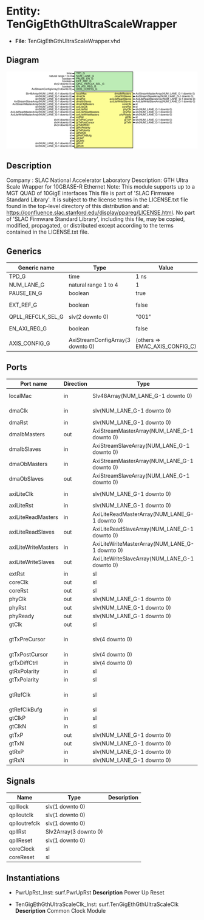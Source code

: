 # Entity: TenGigEthGthUltraScaleWrapper

- **File**: TenGigEthGthUltraScaleWrapper.vhd
## Diagram

![Diagram](TenGigEthGthUltraScaleWrapper.svg "Diagram")
## Description

Company    : SLAC National Accelerator Laboratory
Description: GTH Ultra Scale Wrapper for 10GBASE-R Ethernet
Note: This module supports up to a MGT QUAD of 10GigE interfaces
This file is part of 'SLAC Firmware Standard Library'.
It is subject to the license terms in the LICENSE.txt file found in the
top-level directory of this distribution and at:
   https://confluence.slac.stanford.edu/display/ppareg/LICENSE.html.
No part of 'SLAC Firmware Standard Library', including this file,
may be copied, modified, propagated, or distributed except according to
the terms contained in the LICENSE.txt file.
## Generics

| Generic name      | Type                             | Value                          | Description                   |
| ----------------- | -------------------------------- | ------------------------------ | ----------------------------- |
| TPD_G             | time                             | 1 ns                           |                               |
| NUM_LANE_G        | natural range 1 to 4             | 1                              |                               |
| PAUSE_EN_G        | boolean                          | true                           |                               |
| EXT_REF_G         | boolean                          | false                          | QUAD PLL Configurations       |
| QPLL_REFCLK_SEL_G | slv(2 downto 0)                  | "001"                          |                               |
| EN_AXI_REG_G      | boolean                          | false                          | AXI-Lite Configurations       |
| AXIS_CONFIG_G     | AxiStreamConfigArray(3 downto 0) | (others => EMAC_AXIS_CONFIG_C) | AXI Streaming Configurations  |
## Ports

| Port name           | Direction | Type                                           | Description                 |
| ------------------- | --------- | ---------------------------------------------- | --------------------------- |
| localMac            | in        | Slv48Array(NUM_LANE_G-1 downto 0)              | Local Configurations        |
| dmaClk              | in        | slv(NUM_LANE_G-1 downto 0)                     | Streaming DMA Interface     |
| dmaRst              | in        | slv(NUM_LANE_G-1 downto 0)                     |                             |
| dmaIbMasters        | out       | AxiStreamMasterArray(NUM_LANE_G-1 downto 0)    |                             |
| dmaIbSlaves         | in        | AxiStreamSlaveArray(NUM_LANE_G-1 downto 0)     |                             |
| dmaObMasters        | in        | AxiStreamMasterArray(NUM_LANE_G-1 downto 0)    |                             |
| dmaObSlaves         | out       | AxiStreamSlaveArray(NUM_LANE_G-1 downto 0)     |                             |
| axiLiteClk          | in        | slv(NUM_LANE_G-1 downto 0)                     | Slave AXI-Lite Interface    |
| axiLiteRst          | in        | slv(NUM_LANE_G-1 downto 0)                     |                             |
| axiLiteReadMasters  | in        | AxiLiteReadMasterArray(NUM_LANE_G-1 downto 0)  |                             |
| axiLiteReadSlaves   | out       | AxiLiteReadSlaveArray(NUM_LANE_G-1 downto 0)   |                             |
| axiLiteWriteMasters | in        | AxiLiteWriteMasterArray(NUM_LANE_G-1 downto 0) |                             |
| axiLiteWriteSlaves  | out       | AxiLiteWriteSlaveArray(NUM_LANE_G-1 downto 0)  |                             |
| extRst              | in        | sl                                             | Misc. Signals               |
| coreClk             | out       | sl                                             |                             |
| coreRst             | out       | sl                                             |                             |
| phyClk              | out       | slv(NUM_LANE_G-1 downto 0)                     |                             |
| phyRst              | out       | slv(NUM_LANE_G-1 downto 0)                     |                             |
| phyReady            | out       | slv(NUM_LANE_G-1 downto 0)                     |                             |
| gtClk               | out       | sl                                             |                             |
| gtTxPreCursor       | in        | slv(4 downto 0)                                | Transceiver Debug Interface |
| gtTxPostCursor      | in        | slv(4 downto 0)                                |                             |
| gtTxDiffCtrl        | in        | slv(4 downto 0)                                |                             |
| gtRxPolarity        | in        | sl                                             |                             |
| gtTxPolarity        | in        | sl                                             |                             |
| gtRefClk            | in        | sl                                             | MGT Clock Port (156.25 MHz) |
| gtRefClkBufg        | in        | sl                                             |                             |
| gtClkP              | in        | sl                                             |                             |
| gtClkN              | in        | sl                                             |                             |
| gtTxP               | out       | slv(NUM_LANE_G-1 downto 0)                     | MGT Ports                   |
| gtTxN               | out       | slv(NUM_LANE_G-1 downto 0)                     |                             |
| gtRxP               | in        | slv(NUM_LANE_G-1 downto 0)                     |                             |
| gtRxN               | in        | slv(NUM_LANE_G-1 downto 0)                     |                             |
## Signals

| Name          | Type                  | Description |
| ------------- | --------------------- | ----------- |
| qplllock      | slv(1 downto 0)       |             |
| qplloutclk    | slv(1 downto 0)       |             |
| qplloutrefclk | slv(1 downto 0)       |             |
| qpllRst       | Slv2Array(3 downto 0) |             |
| qpllReset     | slv(1 downto 0)       |             |
| coreClock     | sl                    |             |
| coreReset     | sl                    |             |
## Instantiations

- PwrUpRst_Inst: surf.PwrUpRst
**Description**
Power Up Reset

- TenGigEthGthUltraScaleClk_Inst: surf.TenGigEthGthUltraScaleClk
**Description**
Common Clock Module

